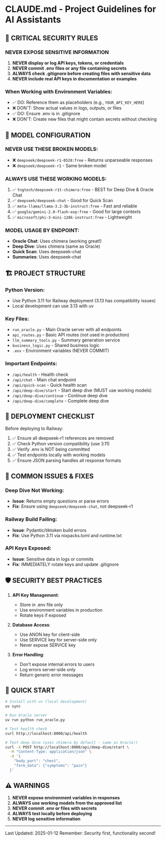 # CLAUDE.md - Project Guidelines for AI Assistants

## 🚨 CRITICAL SECURITY RULES

### NEVER EXPOSE SENSITIVE INFORMATION
1. **NEVER display or log API keys, tokens, or credentials**
2. **NEVER commit .env files or any file containing secrets**
3. **ALWAYS check .gitignore before creating files with sensitive data**
4. **NEVER include real API keys in documentation or examples**

### When Working with Environment Variables:
- ✅ DO: Reference them as placeholders (e.g., `YOUR_API_KEY_HERE`)
- ❌ DON'T: Show actual values in logs, outputs, or files
- ✅ DO: Ensure .env is in .gitignore
- ❌ DON'T: Create new files that might contain secrets without checking

## 🤖 MODEL CONFIGURATION

### NEVER USE THESE BROKEN MODELS:
- ❌ `deepseek/deepseek-r1-0528:free` - Returns unparseable responses
- ❌ `deepseek/deepseek-r1` - Same broken model

### ALWAYS USE THESE WORKING MODELS:
1. ✅ `tngtech/deepseek-r1t-chimera:free` - BEST for Deep Dive & Oracle Chat
2. ✅ `deepseek/deepseek-chat` - Good for Quick Scan
3. ✅ `meta-llama/llama-3.2-3b-instruct:free` - Fast and reliable
4. ✅ `google/gemini-2.0-flash-exp:free` - Good for large contexts
5. ✅ `microsoft/phi-3-mini-128k-instruct:free` - Lightweight

### MODEL USAGE BY ENDPOINT:
- **Oracle Chat**: Uses chimera (working great!)
- **Deep Dive**: Uses chimera (same as Oracle)
- **Quick Scan**: Uses deepseek-chat
- **Summaries**: Uses deepseek-chat

## 🏗️ PROJECT STRUCTURE

### Python Version:
- Use Python 3.11 for Railway deployment (3.13 has compatibility issues)
- Local development can use 3.13 with uv

### Key Files:
- `run_oracle.py` - Main Oracle server with all endpoints
- `api_routes.py` - Basic API routes (not used in production)
- `llm_summary_tools.py` - Summary generation service
- `business_logic.py` - Shared business logic
- `.env` - Environment variables (NEVER COMMIT)

### Important Endpoints:
- `/api/health` - Health check
- `/api/chat` - Main chat endpoint
- `/api/quick-scan` - Quick health scan
- `/api/deep-dive/start` - Start deep dive (MUST use working models)
- `/api/deep-dive/continue` - Continue deep dive
- `/api/deep-dive/complete` - Complete deep dive

## 📝 DEPLOYMENT CHECKLIST

Before deploying to Railway:
1. ✅ Ensure all deepseek-r1 references are removed
2. ✅ Check Python version compatibility (use 3.11)
3. ✅ Verify .env is NOT being committed
4. ✅ Test endpoints locally with working models
5. ✅ Ensure JSON parsing handles all response formats

## 🔧 COMMON ISSUES & FIXES

### Deep Dive Not Working:
- **Issue**: Returns empty questions or parse errors
- **Fix**: Ensure using `deepseek/deepseek-chat`, not deepseek-r1

### Railway Build Failing:
- **Issue**: Pydantic/tiktoken build errors
- **Fix**: Use Python 3.11 via nixpacks.toml and runtime.txt

### API Keys Exposed:
- **Issue**: Sensitive data in logs or commits
- **Fix**: IMMEDIATELY rotate keys and update .gitignore

## 🛡️ SECURITY BEST PRACTICES

1. **API Key Management**:
   - Store in .env file only
   - Use environment variables in production
   - Rotate keys if exposed

2. **Database Access**:
   - Use ANON key for client-side
   - Use SERVICE key for server-side only
   - Never expose SERVICE key

3. **Error Handling**:
   - Don't expose internal errors to users
   - Log errors server-side only
   - Return generic error messages

## 🚀 QUICK START

```bash
# Install with uv (local development)
uv sync

# Run Oracle server
uv run python run_oracle.py

# Test health check
curl http://localhost:8000/api/health

# Test deep dive (uses chimera by default - same as Oracle!)
curl -X POST http://localhost:8000/api/deep-dive/start \
  -H "Content-Type: application/json" \
  -d '{
    "body_part": "chest",
    "form_data": {"symptoms": "pain"}
  }'
```

## ⚠️ WARNINGS

1. **NEVER expose environment variables in responses**
2. **ALWAYS use working models from the approved list**
3. **NEVER commit .env or files with secrets**
4. **ALWAYS test locally before deploying**
5. **NEVER log sensitive information**

---
Last Updated: 2025-01-12
Remember: Security first, functionality second!